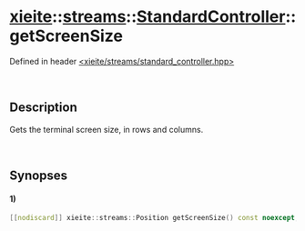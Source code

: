 # [xieite](../../../../../xieite.md)\:\:[streams](../../../../../streams.md)\:\:[StandardController](../../../standard_controller.md)\:\:getScreenSize
Defined in header [<xieite/streams/standard_controller.hpp>](../../../../../../include/xieite/streams/standard_controller.hpp)

&nbsp;

## Description
Gets the terminal screen size, in rows and columns.

&nbsp;

## Synopses
#### 1)
```cpp
[[nodiscard]] xieite::streams::Position getScreenSize() const noexcept;
```
